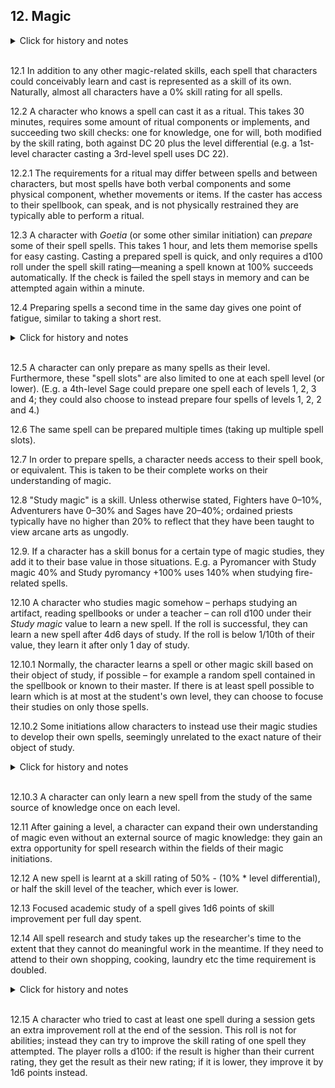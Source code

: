 <h2>12. Magic</h2>

<details><summary markdown="span">Click for history and notes</summary>
These rules were changed extensively two adventures into Dungeon Crawl '22, following a discussion of the new rules in the campaign's discord. The problems that the changes attempted to address were: 1) Initiations strictly limited who could even learn which spells, 2) Ritual magic did not have much use, 3) It felt unrealistically hard to learn each others' spells and 4) Both rituals and spell preparation took too long time. Some of the changes, mostly to 1), also brought us back closer in line to Eero's original rules.
</details><br/>

12.1 In addition to any other magic-related skills, each spell that characters could conceivably learn and cast is represented as a skill of its own. Naturally, almost all characters have a 0% skill rating for all spells.

12.2 A character who knows a spell can cast it as a ritual. This takes 30 minutes, requires some amount of ritual components or implements, and succeeding two skill checks: one for knowledge, one for will, both modified by the skill rating, both against DC 20 plus the level differential (e.g. a 1st-level character casting a 3rd-level spell uses DC 22).

12.2.1 The requirements for a ritual may differ between spells and between characters, but most spells have both verbal components and some physical component, whether movements or items. If the caster has access to their spellbook, can speak, and is not physically restrained they are typically able to perform a ritual.

12.3 A character with _Goetia_ (or some other similar initiation) can _prepare_ some of their spell spells. This takes 1 hour, and lets them memorise spells for easy casting. Casting a prepared spell is quick, and only requires a d100 roll under the spell skill rating—meaning a spell known at 100% succeeds automatically. If the check is failed the spell stays in memory and can be attempted again within a minute.

12.4 Preparing spells a second time in the same day gives one point of fatigue, similar to taking a short rest.

<details><summary markdown="span">Click for history and notes</summary>
A character ought to be able to count the spell preparation as a short rest, re-rolling their HP; this would yield a total of two fatigue points.
</details><br/>

12.5 A character can only prepare as many spells as their level. Furthermore, these "spell slots" are also limited to one at each spell level (or lower). (E.g. a 4th-level Sage could prepare one spell each of levels 1, 2, 3 and 4; they could also choose to instead prepare four spells of levels 1, 2, 2 and 4.)

12.6 The same spell can be prepared multiple times (taking up multiple spell slots).

12.7 In order to prepare spells, a character needs access to their spell book, or equivalent. This is taken to be their complete works on their understanding of magic.

12.8 "Study magic" is a skill. Unless otherwise stated, Fighters have 0–10%, Adventurers have 0–30% and Sages have 20–40%; ordained priests typically have no higher than 20% to reflect that they have been taught to view arcane arts as ungodly.

12.9. If a character has a skill bonus for a certain type of magic studies, they add it to their base value in those situations. E.g. a Pyromancer with Study magic 40% and Study pyromancy +100% uses 140% when studying fire-related spells.

12.10 A character who studies magic somehow – perhaps studying an artifact, reading spellbooks or under a teacher – can roll d100 under their _Study magic_ value to learn a new spell. If the roll is successful, they can learn a new spell after 4d6 days of study. If the roll is below 1/10th of their value, they learn it after only 1 day of study.

12.10.1 Normally, the character learns a spell or other magic skill based on their object of study, if possible – for example a random spell contained in the spellbook or known to their master. If there is at least spell possible to learn which is at most at the student's own level, they can choose to focuse their studies on only those spells.

12.10.2 Some initiations allow characters to instead use their magic studies to develop their own spells, seemingly unrelated to the exact nature of their object of study.

<details><summary markdown="span">Click for history and notes</summary>
Speculative: the option to learn a spell from the object of study may be unavailable, for example when studying a spellbook all of whose spells you know, or studying a magic artifact whose ability cannot realistically be made into a spell. It seems to me that in the first case you have nothing to learn and further study gives no gains; in the second case you can still use it to further your own spell research.
</details><br/>

12.10.3 A character can only learn a new spell from the study of the same source of knowledge once on each level.

12.11 After gaining a level, a character can expand their own understanding of magic even without an external source of magic knowledge: they gain an extra opportunity for spell research within the fields of their magic initiations.

12.12 A new spell is learnt at a skill rating of 50% - (10% * level differential), or half the skill level of the teacher, which ever is lower.

12.13 Focused academic study of a spell gives 1d6 points of skill improvement per full day spent.

12.14 All spell research and study takes up the researcher's time to the extent that they cannot do meaningful work in the meantime. If they need to attend to their own shopping, cooking, laundry etc the time requirement is doubled.

<details><summary markdown="span">Click for history and notes</summary>
During Dungeon Crawl '22, we worked from the price lists in LotFP and found the following options for lodging during spell research:
1. Stay at an inn (rural), 5 sp / day
2. Stay at an inn (city), 10 sp / day
3. Rent a countryside cottage (double research time), 40 sp / month
4. Rent a countryside cottage and hire a servant, 106 sp / month
5. Rent an apt. in the city (double research time), 75 sp / month
6. Rent an apt. in the city and hire a servant, 131 sp / month

Owning a cottage means you could pay 10 sp / month for food and 52 sp / month for a servant (food + wages).
  
One servant can serve up to 2 studying sages.
</details><br/>

12.15 A character who tried to cast at least one spell during a session gets an extra improvement roll at the end of the session. This roll is not for abilities; instead they can try to improve the skill rating of one spell they attempted. The player rolls a d100: if the result is higher than their current rating, they get the result as their new rating; if it is lower, they improve it by 1d6 points instead.
